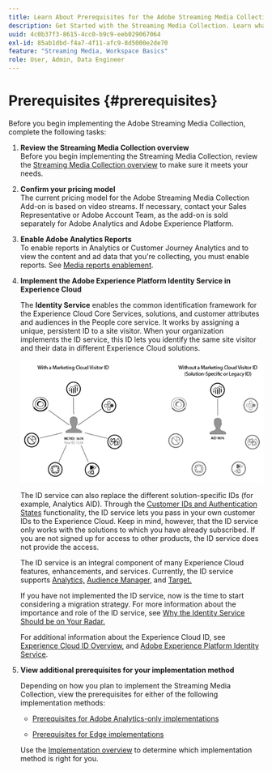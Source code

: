 ```yaml
---
title: Learn About Prerequisites for the Adobe Streaming Media Collection
description: Get Started with the Streaming Media Collection. Learn what you need for implementation.
uuid: 4c0b37f3-8615-4cc0-b9c9-eeb029067064
exl-id: 85ab1dbd-f4a7-4f11-afc9-8d5000e2de70
feature: "Streaming Media, Workspace Basics"
role: User, Admin, Data Engineer
---
```

# Prerequisites {#prerequisites}

Before you begin implementing the Adobe Streaming Media Collection, complete the following tasks:

1. **Review the Streaming Media Collection overview**<br>
Before you begin implementing the Streaming Media Collection, review the [Streaming Media Collection overview](/help/media-overview.md) to make sure it meets your needs.

1. **Confirm your pricing model**<br>
The current pricing model for the Adobe Streaming Media Collection Add-on is based on video streams. If necessary, contact your Sales Representative or Adobe Account Team, as the add-on is sold separately for Adobe Analytics and Adobe Experience Platform.

1. **Enable Adobe Analytics Reports**<br>
To enable reports in Analytics or Customer Journey Analytics and to view the content and ad data that you're collecting, you must enable reports. See [Media reports enablement](/help/reporting/media-reports-enable.md).

1. **Implement the Adobe Experience Platform Identity Service in Experience Cloud**
   
   The **Identity Service** enables the common identification framework for the Experience Cloud Core Services, solutions, and customer attributes and audiences in the People core service. It works by assigning a unique, persistent ID to a site visitor. When your organization implements the ID service, this ID lets you identify the same site visitor and their data in different Experience Cloud solutions.

   ![ID Service graphic](assets/mc_id_service_graphic.png)

   The ID service can also replace the different solution-specific IDs (for example, Analytics AID). Through the [Customer IDs and Authentication States](https://experienceleague.adobe.com/docs/id-service/using/reference/authenticated-state.html) functionality, the ID service lets you pass in your own customer IDs to the Experience Cloud. Keep in mind, however, that the ID service only works with the solutions to which you have already subscribed. If you are not signed up for access to other products, the ID service does not provide the access.

   The ID service is an integral component of many Experience Cloud features, enhancements, and services. Currently, the ID service supports [Analytics,](https://www.adobe.com/marketing-cloud/web-analytics.html) [Audience Manager,](https://www.adobe.com/marketing-cloud/data-management-platform.html) and [Target.](https://www.adobe.com/marketing-cloud/testing-targeting.html)

   If you have not implemented the ID service, now is the time to start considering a migration strategy. For more information about the importance and role of the ID service, see [Why the Identity Service Should be on Your Radar.](https://theblog.adobe.com/why-new-adobe-marketing-cloud-id-service-should-be-on-your-radar/)

   For additional information about the Experience Cloud ID, see [Experience Cloud ID Overview,](https://experienceleague.adobe.com/docs/id-service/using/intro/overview.html) and [Adobe Experience Platform Identity Service](https://experienceleague.adobe.com/docs/id-service/using/home.html).

1. **View additional prerequisites for your implementation method** 
   
      Depending on how you plan to implement the Streaming Media Collection, view the prerequisites for either of the following implementation methods:
 
      * [Prerequisites for Adobe Analytics-only implementations](/help/implementation/media-sdk/setup/prerequisites-analytics.md)
   
      * [Prerequisites for Edge implementations](/help/implementation/edge/prerequisites-edge.md)

      Use the [Implementation overview](/help/implementation/overview.md) to determine which implementation method is right for you.
